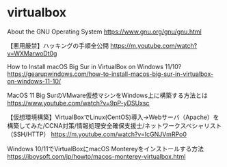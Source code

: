 # virtualbox
About the GNU Operating System
https://www.gnu.org/gnu/gnu.html

【悪用厳禁】ハッキングの手順全公開
https://m.youtube.com/watch?v=WXMarwoDt0g

How to Install macOS Big Sur in VirtualBox on Windows 11/10?
https://gearupwindows.com/how-to-install-macos-big-sur-in-virtualbox-on-windows-11-10/

MacOS 11 Big SurのVMware仮想マシンをWindows上に構築する方法とは
https://www.youtube.com/watch?v=9pP-yDSUxsc

【仮想環境構築】VirtualBoxでLinux(CentOS)導入→Webサーバ（Apache）を構築してみた/CCNA対策/情報処理安全確保支援士/ネットワークスペシャリスト（SSH/HTTP）
https://m.youtube.com/watch?v=IcGNJVmRPo0

Windows 10/11でVirtualBoxにmacOS Montereyをインストールする方法
https://iboysoft.com/jp/howto/macos-monterey-virtualbox.html


